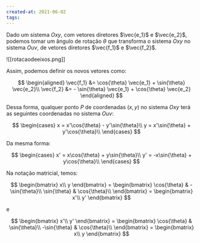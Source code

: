 ```yaml
---
created-at: 2021-06-02
tags:
---
```

Dado um sistema $Oxy$, com vetores diretores $\vec{e_1}$ e $\vec{e_2}$, podemos tomar um ângulo de rotação $\theta$ que transforma o sistema $Oxy$ no sistema $Ouv$, de vetores diretores $\vec{f_1}$ e $\vec{f_2}$.

![[rotacaodeeixos.png]]

Assim, podemos definir os novos vetores como:

$$
\begin{aligned}
  \vec{f_1} &= \cos{\theta} \vec{e_1} + \sin{\theta} \vec{e_2}\\
  \vec{f_2} &= - \sin{\theta} \vec{e_1} + \cos{\theta} \vec{e_2}
\end{aligned}
$$

Dessa forma, qualquer ponto $P$ de coordenadas $(x,y)$ no sistema $Oxy$ terá as seguintes coordenadas no sistema $Ouv$:

$$
\begin{cases}
  x = x'\cos{\theta} - y'\sin{\theta}\\
  y = x'\sin{\theta} + y'\cos{\theta}\\
\end{cases}
$$

Da mesma forma:

$$
\begin{cases}
  x' = x\cos{\theta} + y\sin{\theta}\\
  y' = -x\sin{\theta} + y\cos{\theta}\\
\end{cases}
$$

Na notação matricial, temos:

$$
\begin{bmatrix}
  x\\
  y
\end{bmatrix} =
\begin{bmatrix}
  \cos{\theta} & -\sin{\theta}\\
  \sin{\theta} & \cos{\theta}\\
\end{bmatrix} =
\begin{bmatrix}
  x'\\
  y'
\end{bmatrix}
$$

e

$$
\begin{bmatrix}
  x'\\
  y'
\end{bmatrix} =
\begin{bmatrix}
  \cos{\theta} & \sin{\theta}\\
  -\sin{\theta} & \cos{\theta}\\
\end{bmatrix} =
\begin{bmatrix}
  x\\
  y
\end{bmatrix}
$$